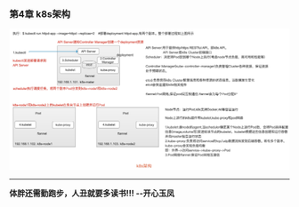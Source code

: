 ### 第4章 k8s架构

![img](../resources/images/14.jpg)  


--------------------------------------------

**体胖还需勤跑步，人丑就要多读书!!! --开心玉凤**